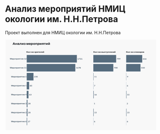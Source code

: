 # Анализ мероприятий НМИЦ окологии им. Н.Н.Петрова
Проект выполнен для НМИЦ окологии им. Н.Н.Петрова

<img src="https://github.com/KristinaChu/picture/blob/main/oncoforum/%D0%9C%D0%B5%D1%80%D0%BE%D0%BF%D1%80%D0%B8%D1%8F%D1%82%D0%B8%D1%8F.png?raw=true" width="500" height="300">
